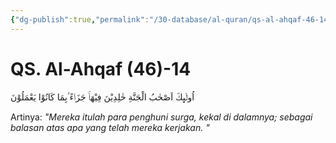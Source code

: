 ```yaml
---
{"dg-publish":true,"permalink":"/30-database/al-quran/qs-al-ahqaf-46-14/"}
---
```



# QS. Al-Ahqaf (46)-14
اُولٰۤىِٕكَ اَصْحٰبُ الْجَنَّةِ خٰلِدِيْنَ فِيْهَاۚ جَزَاۤءً ۢبِمَا كَانُوْا يَعْمَلُوْنَ 

Artinya: *"Mereka itulah para penghuni surga, kekal di dalamnya; sebagai balasan atas apa yang telah mereka kerjakan. "*
